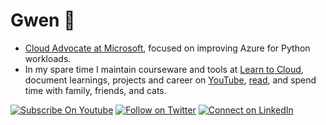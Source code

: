 <!--
**madebygps/madebygps** is a ✨ _special_ ✨ repository because its `README.md` (this file) appears on your GitHub profile.
-->
# Gwen 👋

- [Cloud Advocate at Microsoft](https://aka.ms/madebygps), focused on improving Azure for Python workloads.
- In my spare time I maintain courseware and tools at [Learn to Cloud](https://github.com/learntocloud), document learnings, projects and career on [YouTube](https://youtube.com/@gpslearnsai), [read](https://www.madebygps.com/books-for-technologists/), and spend time with family, friends, and cats.

[![Subscribe On Youtube](https://img.shields.io/badge/Subscribe-red?style=for-the-badge&logo=youtube&logoColor=white)](https://www.youtube.com/channel/UCbjgKwnWnGG7sKCPTRgrFcw)
[![Follow on Twitter](https://img.shields.io/badge/Follow-%231DA1F2?style=for-the-badge&logo=twitter&logoColor=white)](https://twitter.com/madebygps)
[![Connect on LinkedIn](https://img.shields.io/badge/connect-%230077B5.svg?&style=for-the-badge&logo=linkedin)](https://www.linkedin.com/in/madebygps/)
